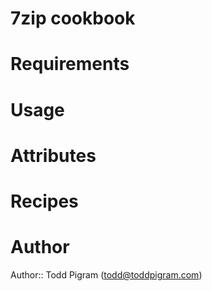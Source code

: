 # 7zip cookbook

# Requirements

# Usage

# Attributes

# Recipes

# Author

Author:: Todd Pigram (<todd@toddpigram.com>)
